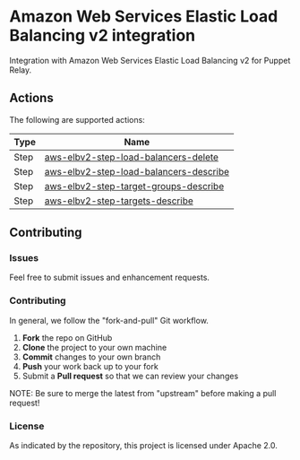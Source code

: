# Amazon Web Services Elastic Load Balancing v2 integration 

Integration with Amazon Web Services Elastic Load Balancing v2 for Puppet Relay. 

## Actions

The following are supported actions: 

|   Type    |  Name              |
|-----------|--------------------|
| Step      | [aws-elbv2-step-load-balancers-delete](/steps/aws-elbv2-step-load-balancers-delete)  | 
| Step      | [aws-elbv2-step-load-balancers-describe](/steps/aws-elbv2-step-load-balancers-describe) |
| Step      | [aws-elbv2-step-target-groups-describe](/steps/aws-elbv2-step-target-groups-describe)  | 
| Step      | [aws-elbv2-step-targets-describe](/steps/aws-elbv2-step-targets-describe)  |  


## Contributing

### Issues

Feel free to submit issues and enhancement requests.

### Contributing

In general, we follow the "fork-and-pull" Git workflow.

 1. **Fork** the repo on GitHub
 2. **Clone** the project to your own machine
 3. **Commit** changes to your own branch
 4. **Push** your work back up to your fork
 5. Submit a **Pull request** so that we can review your changes

NOTE: Be sure to merge the latest from "upstream" before making a pull request!

### License

As indicated by the repository, this project is licensed under Apache 2.0.